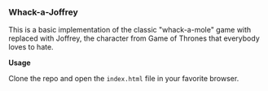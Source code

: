 ### Whack-a-Joffrey

This is a basic implementation of the classic "whack-a-mole" game with replaced with Joffrey, the character from Game of Thrones that everybody loves to hate.

**Usage**

Clone the repo and open the <code>index.html</code> file in your favorite browser.

